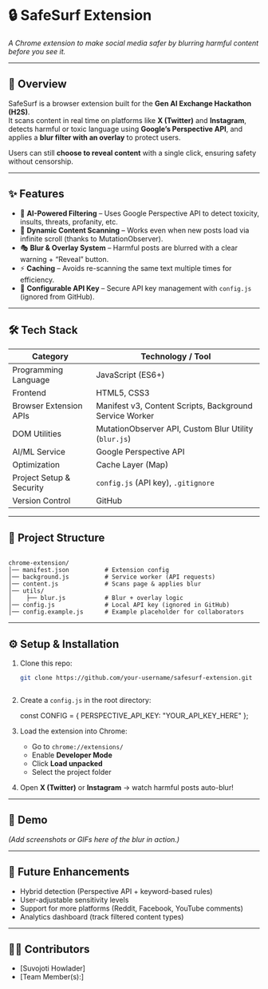 # 🔒 SafeSurf Extension  
*A Chrome extension to make social media safer by blurring harmful content before you see it.*  

---

## 🚀 Overview  
SafeSurf is a browser extension built for the **Gen AI Exchange Hackathon (H2S)**.  
It scans content in real time on platforms like **X (Twitter)** and **Instagram**, detects harmful or toxic language using **Google’s Perspective API**, and applies a **blur filter with an overlay** to protect users.  

Users can still **choose to reveal content** with a single click, ensuring safety without censorship.  

---

## ✨ Features  
- 🧠 **AI-Powered Filtering** – Uses Google Perspective API to detect toxicity, insults, threats, profanity, etc.  
- 👀 **Dynamic Content Scanning** – Works even when new posts load via infinite scroll (thanks to MutationObserver).  
- 🎭 **Blur & Overlay System** – Harmful posts are blurred with a clear warning + “Reveal” button.  
- ⚡ **Caching** – Avoids re-scanning the same text multiple times for efficiency.  
- 🔐 **Configurable API Key** – Secure API key management with `config.js` (ignored from GitHub).  

---

## 🛠️ Tech Stack  

| **Category**            | **Technology / Tool** |
|--------------------------|------------------------|
| Programming Language     | JavaScript (ES6+) |
| Frontend                 | HTML5, CSS3 |
| Browser Extension APIs   | Manifest v3, Content Scripts, Background Service Worker |
| DOM Utilities            | MutationObserver API, Custom Blur Utility (`blur.js`) |
| AI/ML Service            | Google Perspective API |
| Optimization             | Cache Layer (Map) |
| Project Setup & Security | `config.js` (API key), `.gitignore` |
| Version Control          | GitHub |

---

## 📂 Project Structure  

```

chrome-extension/
│── manifest.json          # Extension config
│── background.js          # Service worker (API requests)
│── content.js             # Scans page & applies blur
│── utils/
│    ├── blur.js           # Blur + overlay logic
│── config.js              # Local API key (ignored in GitHub)
│── config.example.js      # Example placeholder for collaborators

````

---

## ⚙️ Setup & Installation  

1. Clone this repo:  
   ```bash
   git clone https://github.com/your-username/safesurf-extension.git
```
```
2. Create a `config.js` in the root directory:

   
   const CONFIG = {
     PERSPECTIVE_API_KEY: "YOUR_API_KEY_HERE"
   };
   

3. Load the extension into Chrome:

   * Go to `chrome://extensions/`
   * Enable **Developer Mode**
   * Click **Load unpacked**
   * Select the project folder

4. Open **X (Twitter)** or **Instagram** → watch harmful posts auto-blur!

---

## 📸 Demo

*(Add screenshots or GIFs here of the blur in action.)*

---

## 🔮 Future Enhancements

* Hybrid detection (Perspective API + keyword-based rules)
* User-adjustable sensitivity levels
* Support for more platforms (Reddit, Facebook, YouTube comments)
* Analytics dashboard (track filtered content types)

---

## 🧑‍💻 Contributors

* \[Suvojoti Howlader]
* \[Team Member(s):]

